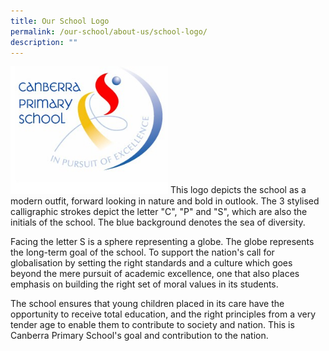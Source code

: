 ```yaml
---
title: Our School Logo
permalink: /our-school/about-us/school-logo/
description: ""
---
```

<img src="/images/cps-logo1.jpg" 
     style="width:50%">
This logo depicts the school as a modern outfit, forward looking in nature and bold in outlook. The 3 stylised calligraphic strokes depict the letter "C", "P" and "S", which are also the initials of the school. The blue background denotes the sea of diversity.

Facing the letter S is a sphere representing a globe. The globe represents the long-term goal of the school. To support the nation's call for globalisation by setting the right standards and a culture which goes beyond the mere pursuit of academic excellence, one that also places emphasis on building the right set of moral values in its students.

The school ensures that young children placed in its care have the opportunity to receive total education, and the right principles from a very tender age to enable them to contribute to society and nation. This is Canberra Primary School's goal and contribution to the nation.